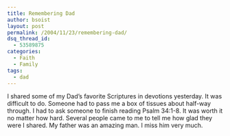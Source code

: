 ```yaml
---
title: Remembering Dad
author: bsoist
layout: post
permalink: /2004/11/23/remembering-dad/
dsq_thread_id:
  - 53589875
categories:
  - Faith
  - Family
tags:
  - dad
---
```

I shared some of my Dad&#8217;s favorite Scriptures in devotions yesterday. It was difficult to do. Someone had to pass me a box of tissues about half-way through. I had to ask someone to finish reading Psalm 34:1-8. It was worth it no matter how hard. Several people came to me to tell me how glad they were I shared. My father was an amazing man. I miss him very much.
